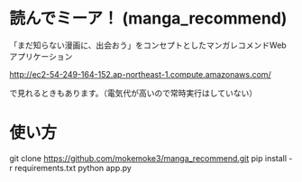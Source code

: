 # 読んでミーア！ (manga_recommend)
「まだ知らない漫画に、出会おう」をコンセプトとしたマンガレコメンドWebアプリケーション

http://ec2-54-249-164-152.ap-northeast-1.compute.amazonaws.com/

で見れるときもあります。（電気代が高いので常時実行はしていない）
# 使い方
git clone https://github.com/mokemoke3/manga_recommend.git
pip install -r requirements.txt
python app.py
